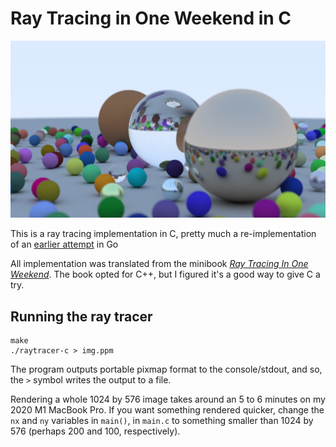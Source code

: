 # Ray Tracing in One Weekend in C

![Output from ray tracing](/output.png)

This is a ray tracing implementation in C, pretty much a re-implementation of an [earlier attempt](https://github.com/shovon/raytracing-golang) in Go

All implementation was translated from the minibook _[Ray Tracing In One Weekend](https://www.amazon.ca/Ray-Tracing-Weekend-Minibooks-Book-ebook/dp/B01B5AODD8)_. The book opted for C++, but I figured it's a good way to give C a try.

## Running the ray tracer

```
make
./raytracer-c > img.ppm
```

The program outputs portable pixmap format to the console/stdout, and so, the `>` symbol writes the output to a file.

Rendering a whole 1024 by 576 image takes around an 5 to 6 minutes on my 2020 M1 MacBook Pro. If you want something rendered quicker, change the `nx` and `ny` variables in `main()`, in `main.c` to something smaller than 1024 by 576 (perhaps 200 and 100, respectively).
